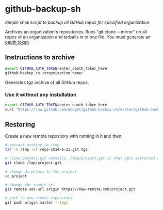 # github-backup-sh

*Simple shell script to backup all GitHub repos for specified organization*

Archives an organization's repositories. Runs "git clone --mirror" on all repos of an organization and tarballs in to one file.
You must [generate an oauth token](https://github.com/settings/applications#personal-access-tokens)

## Instructions to archive

```sh
export GITHUB_AUTH_TOKEN=enter_oauth_token_here
github-backup.sh <organization_name>
```

Generates tgz archive of all GitHub repos.

### Use it without any installation

```sh
export GITHUB_AUTH_TOKEN=enter_oauth_token_here
curl "https://raw.github.com/andyet/github-backup-sh/master/github-backup.sh" | sh -s <username>
```

## Restoring

Create a new remote repository with nothing in it and then:

```sh
# extract archive to /tmp
tar -C /tmp -xf repo-2014-6-21.git.tgz

# clone project.git normally. /tmp/project.git is what gets extracted and is the output of the initial git clone --mirror
git clone /tmp/project.git

# change directory to the project
cd project

# change the remote url
git remote set-url origin https://new-remote.com/project.git

# push to new remote repository
git push origin master --tags
```
